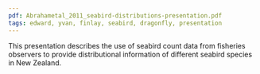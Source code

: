 ```yaml
---
pdf: Abrahametal_2011_seabird-distributions-presentation.pdf
tags: edward, yvan, finlay, seabird, dragonfly, presentation
---
```

This presentation describes the use of seabird count data from fisheries observers to provide distributional information of different seabird species in New Zealand.
